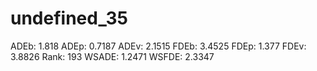 # undefined_35

ADEb: 1.818
ADEp: 0.7187
ADEv: 2.1515
FDEb: 3.4525
FDEp: 1.377
FDEv: 3.8826
Rank: 193
WSADE: 1.2471
WSFDE: 2.3347
